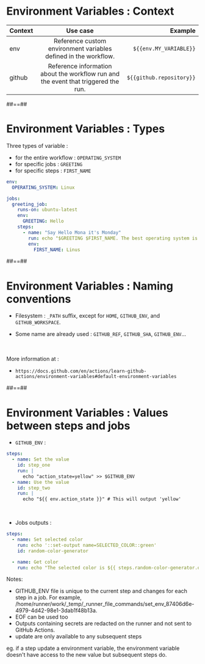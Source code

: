 <!-- .slide: class="with-code" -->
# Environment Variables : Context

|Context|Use case|Example|
| :--- | :----: | ---: |
| env | Reference custom environment variables defined in the workflow. | `${{env.MY_VARIABLE}}` |
| github | Reference information about the workflow run and the event that triggered the run. | `${{github.repository}}` |

##==##
<!-- .slide: class="with-code"-->
# Environment Variables : Types

Three types of variable : 
* for the entire workflow : `OPERATING_SYSTEM`
* for specific jobs : `GREETING`
* for specific steps : `FIRST_NAME`

```yaml
env:
  OPERATING_SYSTEM: Linux

jobs:
  greeting_job:
    runs-on: ubuntu-latest
    env:
      GREETING: Hello
    steps:
      - name: "Say Hello Mona it's Monday"
        run: echo "$GREETING $FIRST_NAME. The best operating system is $OPERATING_SYSTEM !"
        env:
          FIRST_NAME: Linus
```

##==##
# Environment Variables : Naming conventions

* Filesystem : `_PATH` suffix, except for `HOME`, `GITHUB_ENV`, and `GITHUB_WORKSPACE`.

* Some name are already used : `GITHUB_REF`, `GITHUB_SHA`, `GITHUB_ENV`...

<br><br>
More information at : 
- `https://docs.github.com/en/actions/learn-github-actions/environment-variables#default-environment-variables`

##==##
<!-- .slide: class="with-big-code"-->
# Environment Variables : Values between steps and jobs

* `GITHUB_ENV` :

```yaml
steps:
  - name: Set the value
    id: step_one
    run: |
      echo "action_state=yellow" >> $GITHUB_ENV
  - name: Use the value
    id: step_two
    run: |
      echo "${{ env.action_state }}" # This will output 'yellow'
```
<br>

* Jobs outputs :  

```yaml
steps:
  - name: Set selected color
    run: echo '::set-output name=SELECTED_COLOR::green'
    id: random-color-generator

  - name: Get color
    run: echo "The selected color is ${{ steps.random-color-generator.outputs.SELECTED_COLOR }}" # This will output 'green'
```

Notes: 
* GITHUB_ENV file is unique to the current step and changes for each step in a job. 
For example, /home/runner/work/_temp/_runner_file_commands/set_env_87406d6e-4979-4d42-98e1-3dab1f48b13a. 
* EOF can be used too
* Outputs containing secrets are redacted on the runner and not sent to GitHub Actions.
* update are only available to any subsequent steps

eg. if a step update a environment variable, the environment variable doesn't have access to the new value but subsequent steps do.
 